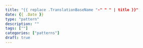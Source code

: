 ```yaml
---
title: "{{ replace .TranslationBaseName "-" " " | title }}"
date: {{ .Date }}
type: "pattern"
description: ""
tags: [""]
categories: ["patterns"]
draft: true
---
```

